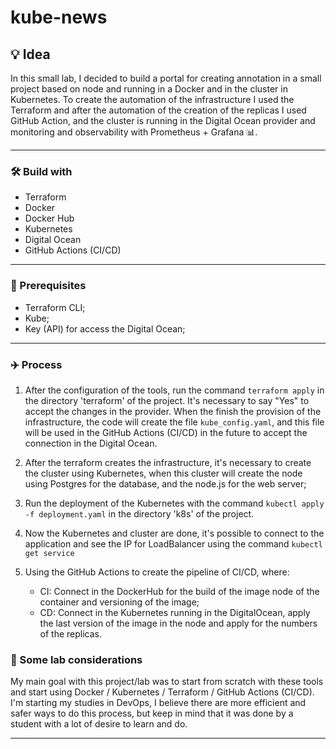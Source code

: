 # kube-news

## 💡 Idea
In this small lab, I decided to build a portal for creating annotation in a small project based on node and running in a Docker and in the cluster in Kubernetes. To create the automation of the infrastructure I used the Terraform and after the automation of the creation of the replicas I used GitHub Action, and the cluster is running in the Digital Ocean provider and monitoring and observability with Prometheus + Grafana 📊.

---

### 🛠️ Build with
* Terraform
* Docker
* Docker Hub
* Kubernetes
* Digital Ocean
* GitHub Actions (CI/CD)

---

### 🧾 Prerequisites

- Terraform CLI;
- Kube;
- Key (API) for access the Digital Ocean;

---

### ✈️ Process

1. After the configuration of the tools, run the command ```terraform apply``` in the directory 'terraform' of the project. It's necessary to say "Yes" to accept the changes in the provider. When the finish the provision of the infrastructure, the code will create the file ``kube_config.yaml``, and this file will be used in the GitHub Actions (CI/CD) in the future to accept the connection in the Digital Ocean.

2. After the terraform creates the infrastructure, it's necessary to create the cluster using Kubernetes, when this cluster will create the node using Postgres for the database, and the node.js for the web server;

3. Run the deployment of the Kubernetes with the command ```kubectl apply -f deployment.yaml``` in the directory 'k8s' of the project.

4. Now the Kubernetes and cluster are done, it's possible to connect to the application and see the IP for LoadBalancer using the command ```kubectl get service```

5. Using the GitHub Actions to create the pipeline of CI/CD, where:
    - CI: Connect in the DockerHub for the build of the image node of the container and versioning of the image;
    - CD: Connect in the Kubernetes running in the DigitalOcean, apply the last version of the image in the node and apply for the numbers of the replicas.


### 🤔 Some lab considerations
My main goal with this project/lab was to start from scratch with these tools and start using Docker / Kubernetes / Terraform / GitHub Actions (CI/CD). I'm starting my studies in DevOps, I believe there are more efficient and safer ways to do this process, but keep in mind that it was done by a student with a lot of desire to learn and do.

---